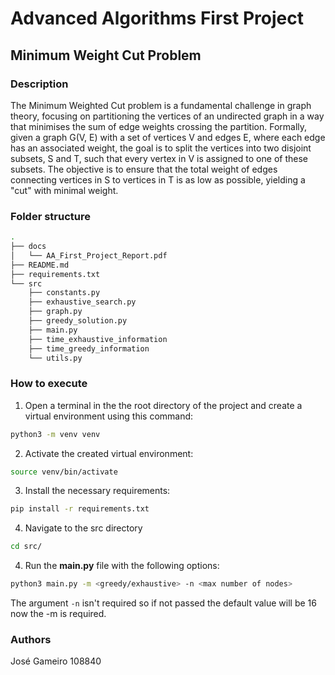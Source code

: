 # Advanced Algorithms First Project

## Minimum Weight Cut Problem

### Description

The Minimum Weighted Cut problem is a fundamental challenge in graph theory, focusing on partitioning the vertices of an undirected graph in a way that minimises the sum of edge weights crossing the partition. Formally, given a graph G(V, E) with a set of vertices V and edges E, where each edge has an associated weight, the goal is to split the vertices into two disjoint subsets, S and T, such that every vertex in V is assigned to one of these subsets. The objective is to ensure that the total weight of edges connecting vertices in S to vertices in T is as low as possible, yielding a "cut" with minimal weight.


### Folder structure

```bash
.
├── docs
│   └── AA_First_Project_Report.pdf
├── README.md
├── requirements.txt
└── src
    ├── constants.py
    ├── exhaustive_search.py
    ├── graph.py
    ├── greedy_solution.py
    ├── main.py
    ├── time_exhaustive_information
    ├── time_greedy_information
    └── utils.py
```

### How to execute

1. Open a terminal in the the root directory of the project and create a virtual environment using this command:

```bash
python3 -m venv venv
```

2. Activate the created virtual environment:

```bash
source venv/bin/activate
```

3. Install the necessary requirements:

```bash
pip install -r requirements.txt
```

4. Navigate to the src directory

```bash
cd src/
```

4. Run the __main.py__ file with the following options:

```bash
python3 main.py -m <greedy/exhaustive> -n <max number of nodes>
```

The argument ```-n``` isn't required so if not passed the default value will be 16 now the -m is required.

### Authors

José Gameiro 108840

